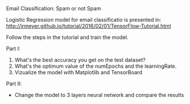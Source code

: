 Email Classification: Spam or not Spam

Logistic Regression model for email classificatio is presented in:  
http://jrmeyer.github.io/tutorial/2016/02/01/TensorFlow-Tutorial.html  
  
Follow the steps in the tutorial and train the model.  
  
Part I:  
1. What's the best accuracy you get on the test dataset?  
2. What's the optimum value of the numEpochs and the learningRate.  
3. Vizualize the model with Matplotlib and TensorBoard  
  
Part II:  
-  Change the model to 3 layers neural network and compare the results
